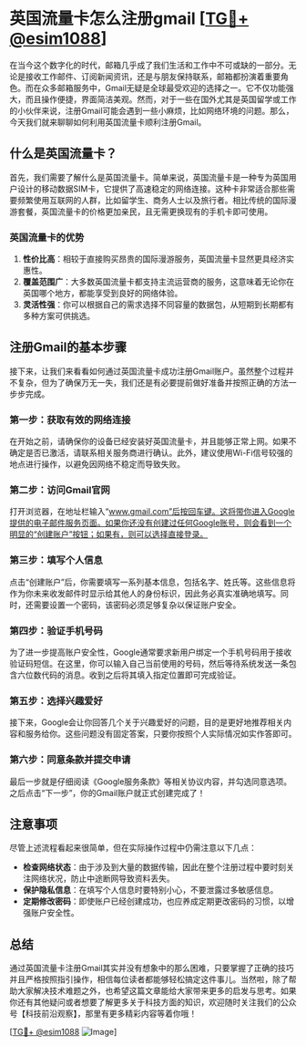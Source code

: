 # 英国流量卡怎么注册gmail [[TG💪+ @esim1088](https://t.me/s/esim1088)]

在当今这个数字化的时代，邮箱几乎成了我们生活和工作中不可或缺的一部分。无论是接收工作邮件、订阅新闻资讯，还是与朋友保持联系，邮箱都扮演着重要角色。而在众多邮箱服务中，Gmail无疑是全球最受欢迎的选择之一。它不仅功能强大，而且操作便捷，界面简洁美观。然而，对于一些在国外尤其是英国留学或工作的小伙伴来说，注册Gmail可能会遇到一些小麻烦，比如网络环境的问题。那么，今天我们就来聊聊如何利用英国流量卡顺利注册Gmail。

## 什么是英国流量卡？

首先，我们需要了解什么是英国流量卡。简单来说，英国流量卡是一种专为英国用户设计的移动数据SIM卡，它提供了高速稳定的网络连接。这种卡非常适合那些需要频繁使用互联网的人群，比如留学生、商务人士以及旅行者。相比传统的国际漫游套餐，英国流量卡的价格更加亲民，且无需更换现有的手机卡即可使用。

### 英国流量卡的优势

1. **性价比高**：相较于直接购买昂贵的国际漫游服务，英国流量卡显然更具经济实惠性。
2. **覆盖范围广**：大多数英国流量卡都支持主流运营商的服务，这意味着无论你在英国哪个地方，都能享受到良好的网络体验。
3. **灵活性强**：你可以根据自己的需求选择不同容量的数据包，从短期到长期都有多种方案可供挑选。

## 注册Gmail的基本步骤

接下来，让我们来看看如何通过英国流量卡成功注册Gmail账户。虽然整个过程并不复杂，但为了确保万无一失，我们还是有必要提前做好准备并按照正确的方法一步步完成。

### 第一步：获取有效的网络连接

在开始之前，请确保你的设备已经安装好英国流量卡，并且能够正常上网。如果不确定是否已激活，请联系相关服务商进行确认。此外，建议使用Wi-Fi信号较强的地点进行操作，以避免因网络不稳定而导致失败。

### 第二步：访问Gmail官网

打开浏览器，在地址栏输入“www.gmail.com”后按回车键。这将带你进入Google提供的电子邮件服务页面。如果你还没有创建过任何Google账号，则会看到一个明显的“创建账户”按钮；如果有，则可以选择直接登录。

### 第三步：填写个人信息

点击“创建账户”后，你需要填写一系列基本信息，包括名字、姓氏等。这些信息将作为你未来收发邮件时显示给其他人的身份标识，因此务必真实准确地填写。同时，还需要设置一个密码，该密码必须足够复杂以保证账户安全。

### 第四步：验证手机号码

为了进一步提高账户安全性，Google通常要求新用户绑定一个手机号码用于接收验证码短信。在这里，你可以输入自己当前使用的号码，然后等待系统发送一条包含六位数代码的消息。收到之后将其填入指定位置即可完成验证。

### 第五步：选择兴趣爱好

接下来，Google会让你回答几个关于兴趣爱好的问题，目的是更好地推荐相关内容和服务给你。这些问题没有固定答案，只要你按照个人实际情况如实作答即可。

### 第六步：同意条款并提交申请

最后一步就是仔细阅读《Google服务条款》等相关协议内容，并勾选同意选项。之后点击“下一步”，你的Gmail账户就正式创建完成了！

## 注意事项

尽管上述流程看起来很简单，但在实际操作过程中仍需注意以下几点：

- **检查网络状态**：由于涉及到大量的数据传输，因此在整个注册过程中要时刻关注网络状况，防止中途断网导致资料丢失。
- **保护隐私信息**：在填写个人信息时要特别小心，不要泄露过多敏感信息。
- **定期修改密码**：即使账户已经创建成功，也应养成定期更改密码的习惯，以增强账户安全性。

## 总结

通过英国流量卡注册Gmail其实并没有想象中的那么困难，只要掌握了正确的技巧并且严格按照指引操作，相信每位读者都能够轻松搞定这件事儿。当然啦，除了帮助大家解决技术难题之外，也希望这篇文章能给大家带来更多的启发与思考。如果你还有其他疑问或者想要了解更多关于科技方面的知识，欢迎随时关注我们的公众号【科技前沿观察】，那里有更多精彩内容等着你哦！

[[TG💪+ @esim1088](https://t.me/s/esim1088) ![Image](https://i.postimg.cc/4NQfJmqS/Snipaste-2025-05-13-00-14-12.png)]